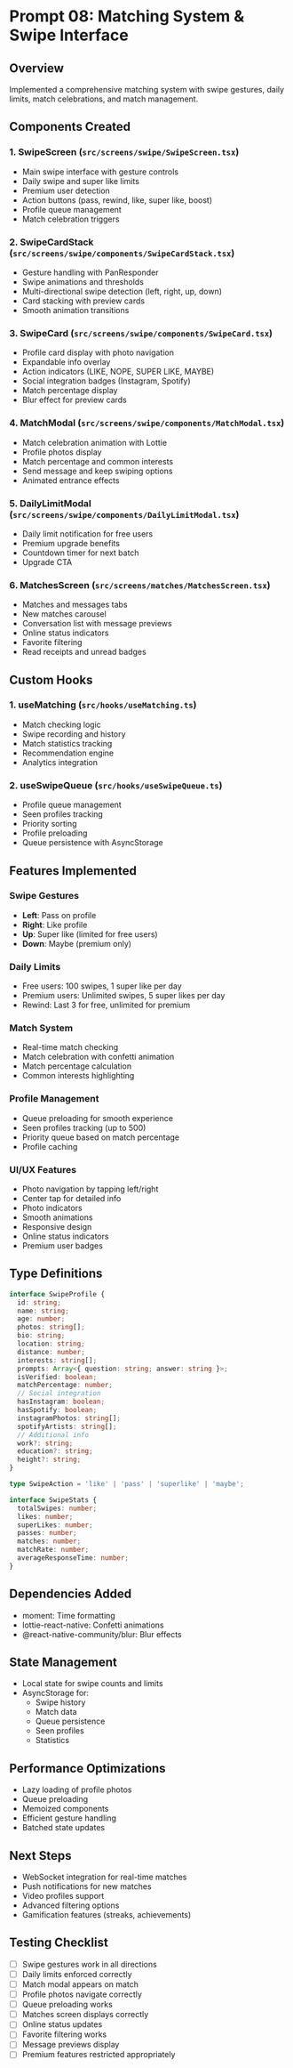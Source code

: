 # Prompt 08: Matching System & Swipe Interface

## Overview
Implemented a comprehensive matching system with swipe gestures, daily limits, match celebrations, and match management.

## Components Created

### 1. SwipeScreen (`src/screens/swipe/SwipeScreen.tsx`)
- Main swipe interface with gesture controls
- Daily swipe and super like limits
- Premium user detection
- Action buttons (pass, rewind, like, super like, boost)
- Profile queue management
- Match celebration triggers

### 2. SwipeCardStack (`src/screens/swipe/components/SwipeCardStack.tsx`)
- Gesture handling with PanResponder
- Swipe animations and thresholds
- Multi-directional swipe detection (left, right, up, down)
- Card stacking with preview cards
- Smooth animation transitions

### 3. SwipeCard (`src/screens/swipe/components/SwipeCard.tsx`)
- Profile card display with photo navigation
- Expandable info overlay
- Action indicators (LIKE, NOPE, SUPER LIKE, MAYBE)
- Social integration badges (Instagram, Spotify)
- Match percentage display
- Blur effect for preview cards

### 4. MatchModal (`src/screens/swipe/components/MatchModal.tsx`)
- Match celebration animation with Lottie
- Profile photos display
- Match percentage and common interests
- Send message and keep swiping options
- Animated entrance effects

### 5. DailyLimitModal (`src/screens/swipe/components/DailyLimitModal.tsx`)
- Daily limit notification for free users
- Premium upgrade benefits
- Countdown timer for next batch
- Upgrade CTA

### 6. MatchesScreen (`src/screens/matches/MatchesScreen.tsx`)
- Matches and messages tabs
- New matches carousel
- Conversation list with message previews
- Online status indicators
- Favorite filtering
- Read receipts and unread badges

## Custom Hooks

### 1. useMatching (`src/hooks/useMatching.ts`)
- Match checking logic
- Swipe recording and history
- Match statistics tracking
- Recommendation engine
- Analytics integration

### 2. useSwipeQueue (`src/hooks/useSwipeQueue.ts`)
- Profile queue management
- Seen profiles tracking
- Priority sorting
- Profile preloading
- Queue persistence with AsyncStorage

## Features Implemented

### Swipe Gestures
- **Left**: Pass on profile
- **Right**: Like profile
- **Up**: Super like (limited for free users)
- **Down**: Maybe (premium only)

### Daily Limits
- Free users: 100 swipes, 1 super like per day
- Premium users: Unlimited swipes, 5 super likes per day
- Rewind: Last 3 for free, unlimited for premium

### Match System
- Real-time match checking
- Match celebration with confetti animation
- Match percentage calculation
- Common interests highlighting

### Profile Management
- Queue preloading for smooth experience
- Seen profiles tracking (up to 500)
- Priority queue based on match percentage
- Profile caching

### UI/UX Features
- Photo navigation by tapping left/right
- Center tap for detailed info
- Photo indicators
- Smooth animations
- Responsive design
- Online status indicators
- Premium user badges

## Type Definitions

```typescript
interface SwipeProfile {
  id: string;
  name: string;
  age: number;
  photos: string[];
  bio: string;
  location: string;
  distance: number;
  interests: string[];
  prompts: Array<{ question: string; answer: string }>;
  isVerified: boolean;
  matchPercentage: number;
  // Social integration
  hasInstagram: boolean;
  hasSpotify: boolean;
  instagramPhotos: string[];
  spotifyArtists: string[];
  // Additional info
  work?: string;
  education?: string;
  height?: string;
}

type SwipeAction = 'like' | 'pass' | 'superlike' | 'maybe';

interface SwipeStats {
  totalSwipes: number;
  likes: number;
  superLikes: number;
  passes: number;
  matches: number;
  matchRate: number;
  averageResponseTime: number;
}
```

## Dependencies Added
- moment: Time formatting
- lottie-react-native: Confetti animations
- @react-native-community/blur: Blur effects

## State Management
- Local state for swipe counts and limits
- AsyncStorage for:
  - Swipe history
  - Match data
  - Queue persistence
  - Seen profiles
  - Statistics

## Performance Optimizations
- Lazy loading of profile photos
- Queue preloading
- Memoized components
- Efficient gesture handling
- Batched state updates

## Next Steps
- WebSocket integration for real-time matches
- Push notifications for new matches
- Video profiles support
- Advanced filtering options
- Gamification features (streaks, achievements)

## Testing Checklist
- [ ] Swipe gestures work in all directions
- [ ] Daily limits enforced correctly
- [ ] Match modal appears on match
- [ ] Profile photos navigate correctly
- [ ] Queue preloading works
- [ ] Matches screen displays correctly
- [ ] Online status updates
- [ ] Favorite filtering works
- [ ] Message previews display
- [ ] Premium features restricted appropriately